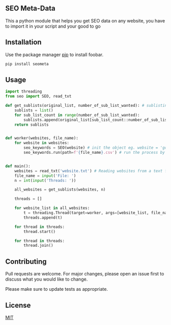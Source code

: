 ## SEO Meta-Data

This a python module that helps you get SEO data on any website, you have to import it in your script and your good to go

## Installation

Use the package manager [pip](https://pypi.org/project/seometa) to install foobar.

```bash
pip install seometa
```

## Usage

```python
import threading
from seo import SEO, read_txt

def get_sublists(original_list, number_of_sub_list_wanted): # sublisting to use Threads
    sublists = list()
    for sub_list_count in range(number_of_sub_list_wanted):
        sublists.append(original_list[sub_list_count::number_of_sub_list_wanted])
    return sublists


def worker(websites, file_name):
    for website in websites:
        seo_keywords = SEO(website) # init the object eg. website = 'google.com'
        seo_keywords.run(path=f'{file_name}.csv') # run the process by giving the save file


def main(): 
    websites = read_txt('website.txt') # Reading websites from a text fole
    file_name = input('File: ') 
    n = int(input('Threads: '))

    all_websites = get_sublists(websites, n)

    threads = []

    for website_list in all_websites:
        t = threading.Thread(target=worker, args=[website_list, file_name])
        threads.append(t)

    for thread in threads:
        thread.start()

    for thread in threads:
        thread.join()

```

## Contributing
Pull requests are welcome. For major changes, please open an issue first to discuss what you would like to change.

Please make sure to update tests as appropriate.

## License
[MIT](https://choosealicense.com/licenses/mit/)
